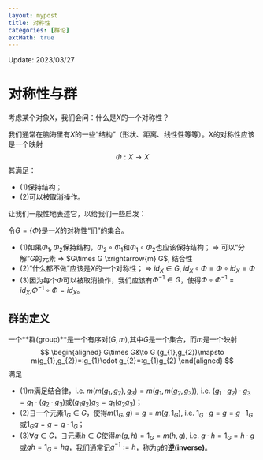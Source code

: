 ```yaml
---
layout: mypost
title: 对称性
categories: [群论]
extMath: true
---
```


Update: 2023/03/27

# 对称性与群
考虑某个对象$X$，我们会问：什么是$X$的一个对称性？

我们通常在脑海里有$X$的一些“结构”（形状、距离、线性性等等）。$X$的对称性应该是一个映射
$$
\Phi:X\to X
$$
其满足：
- (1)保持结构；
- (2)可以被取消操作。

让我们一般性地表述它，以给我们一些启发：

令$G=\{\Phi\}$是一$X$的对称性“们”的集合。
- (1)如果$\Phi_{1},\Phi_{2}$保持结构，$\Phi_{2}\circ\Phi_{1}$和$\Phi_{1}\circ\Phi_{2}$也应该保持结构；
$\Rightarrow$ 可以“分解”$G$的元素 $\Rightarrow$ $G\times G \xrightarrow{m} G$, 结合性
- (2)“什么都不做”应该是$X$的一个对称性；
$\Rightarrow$ $id_{X}\in G$, $id_{X}\circ\Phi=\Phi\circ id_{X}=\Phi$
- (3)因为每个$\Phi$可以被取消操作，我们应该有$\Phi^{-1}\in G$，使得$\Phi\circ\Phi^{-1}=id_{X}$,$\Phi^{-1}\circ\Phi=id_{X}$。

## 群的定义
一个**群(group)**是一个有序对$(G,m)$,其中$G$是一个集合，而$m$是一个映射
$$
\begin{aligned}
G\times G&\to G
(g_{1},g_{2})\mapsto m(g_{1},g_{2})=:g_{1}\cdot g_{2}=:g_{1}g_{2}
\end{aligned}
$$
满足
- (1)$m$满足结合律，i.e. $m(m(g_{1},g_{2}),g_{3})=m(g_{1},m(g_{2},g_{3}))$, i.e. $(g_{1}\cdot g_{2})\cdot g_{3}=g_{1}\cdot(g_{2}\cdot g_{3})$或$(g_{1}g_{2})g_{3}=g_{1}(g_{2}g_{3})$；
- (2)$\exists$一个元素$1_{G}\in G$，使得$m(1_{G},g)=g=m(g,1_{G})$, i.e. $1_{G}\cdot g=g=g\cdot 1_{G}$或$1_{G}g=g=g\cdot 1_{G}$；
- (3)$\forall g\in G$，$\exists$元素$h\in G$使得$m(g,h)=1_{G}=m(h,g)$, i.e. $g\cdot h=1_{G}=h\cdot g$或$gh=1_{G}=hg$，我们通常记$g^{-1}:=h$，称为$g$的**逆(inverse)**。
